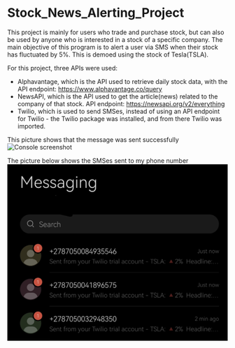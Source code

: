 # Stock_News_Alerting_Project
This project is mainly for users who trade and purchase stock, but can also be used by anyone who is interested in a stock of a specific company. 
The main objective of this program is to alert a user via SMS when their stock has fluctuated by 5%. This is demoed using the stock of Tesla(TSLA). 

For this project, three APIs were used:
- Alphavantage, which is the API used to retrieve daily stock data, with the API endpoint: https://www.alphavantage.co/query
- NewsAPI, which is the API used to get the article(news) related to the company of that stock. API endpoint: https://newsapi.org/v2/everything
- Twilio, which is used to send SMSes, instead of using an API endpoint for Twilio - the Twilio package was installed, and from there Twilio was imported. 

This picture shows that the message was sent successfully 
![Console screenshot](Screenshot+(71).png)

The picture below shows the SMSes sent to my phone number
![SMS screenshot](Screenshot_20220824_184401.jpg)

